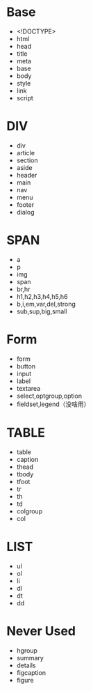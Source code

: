# Base

- <\!DOCTYPE>
- html
- head
- title
- meta
- base
- body
- style
- link
- script

# DIV

- div
- article
- section
- aside
- header
- main
- nav
- menu
- footer
- dialog

# SPAN

- a
- p
- img
- span
- br,hr
- h1,h2,h3,h4,h5,h6
- b,i,em,var,del,strong
- sub,sup,big,small

# Form

- form
- button
- input
- label
- textarea
- select,optgroup,option
- fieldset,legend（没啥用）

# TABLE

- table
- caption
- thead
- tbody
- tfoot
- tr
- th
- td
- colgroup
- col

# LIST

- ul
- ol
- li
- dl
- dt
- dd

# Never Used

- hgroup
- summary
- details
- figcaption
- figure
